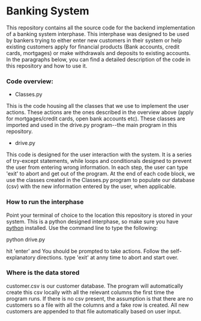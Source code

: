 
# Banking System

This repository contains all the source code for the backend implementation of a banking system interphase. This interphase was designed to be used by bankers trying to either enter new customers in their system or help existing customers apply for financial products (Bank accounts, credit cards, mortgages) or make withdrawals and deposits to existing accounts. In the paragraphs below, you can find a detailed description of the code in this repository and how to use it. 


### Code overview:

- Classes.py

This is the code housing all the classes that we use to implement the user actions. These actions are the ones described in the overview above (apply for mortgages/credit cards, open bank accounts etc). These classes are imported and used in the drive.py program--the main program in this repository. 

- drive.py

This code is designed for the user interaction with the system. It is a series of try-except statements, while loops and conditionals designed to prevent the user from entering wrong information. In each step, the user can type 'exit' to abort and get out of the program. At the end of each code block, we use the classes created in the Classes.py program to populate our database (csv) 
with the new information entered by the user, when applicable.

### How to run the interphase

Point your terminal of choice to the location this repository is stored in your system. This is a python designed interphase, so make sure you have [python](https://www.python.org/downloads/) installed. Use the command line to type the following:

python drive.py

hit 'enter' and You should be prompted to take actions. Follow the self-explanatory directions. type 'exit' at anny time to abort and start over.

### Where is the data stored
customer.csv is our customer database. The program will automatically create this csv locally with all the relevant columns the first time the program runs. If there is no csv present, the assumption is that there are no customers so a file with all the columns and a fake row is created. All new customers are appended to that file automatically based on user input. 


